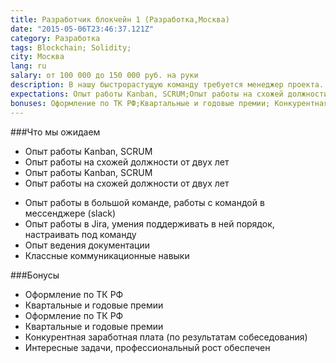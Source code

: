 ```yaml
---
title: Разработчик блокчейн 1 (Разработка,Москва)
date: "2015-05-06T23:46:37.121Z"
category: Разработка
tags: Blockchain; Solidity;
city: Москва
lang: ru
salary: от 100 000 до 150 000 руб. на руки
description: В нашу быстрорастущую команду требуется менеджер проекта. Наша миссия — создать лучшую платформу для построения корпоративных месседжинг решений и предоставлять современный продукт для корпоративной коммуникации.
expectations: Опыт работы Kanban, SCRUM;Опыт работы на схожей должности от двух лет;Опыт работы в большой команде, работы с командой в мессенджере (slack);Опыт работы в Jira, умения поддерживать в ней порядок, настраивать под команду;Опыт ведения документации;Классные коммуникационные навыки;
bonuses: Оформление по ТК РФ;Квартальные и годовые премии; Конкурентная заработная плата (по результатам собеседования); Интересные задачи, профессиональный рост обеспечен;
---
```


###Что мы ожидаем
- Опыт работы Kanban, SCRUM
- Опыт работы на схожей должности от двух лет
- Опыт работы Kanban, SCRUM
- Опыт работы на схожей должности от двух лет
* Опыт работы в большой команде, работы с командой в мессенджере (slack)
* Опыт работы в Jira, умения поддерживать в ней порядок, настраивать под команду
* Опыт ведения документации
* Классные коммуникационные навыки

###Бонусы
- Оформление по ТК РФ
- Квартальные и годовые премии
- Оформление по ТК РФ
- Квартальные и годовые премии
- Конкурентная заработная плата (по результатам собеседования)
- Интересные задачи, профессиональный рост обеспечен